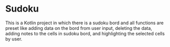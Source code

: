 # Sudoku
This is a Kotlin project in which there is a sudoku bord and all functions are preset like adding data on the bord from user input, deleting the data, adding notes to the cells in sudoku bord, and highlighting the selected cells by user.
